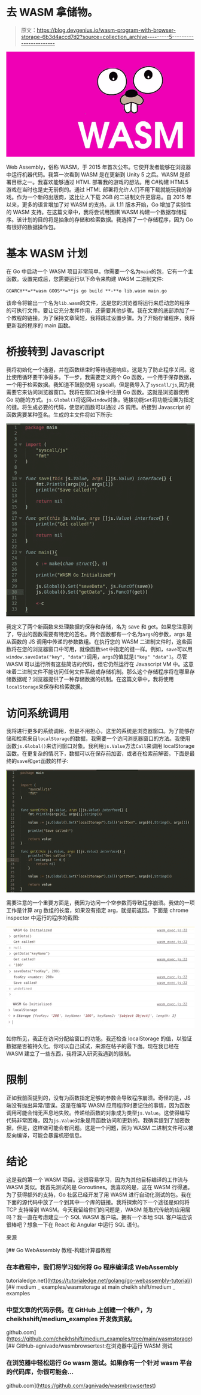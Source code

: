 # 去 WASM 拿储物。

> 原文：<https://blog.devgenius.io/wasm-program-with-browser-storage-6b3d4accd7d2?source=collection_archive---------5----------------------->

![](img/989d72d877f9e9bab9556b83d1dc8d91.png)

Web Assembly，俗称 WASM，于 2015 年首次公布。它使开发者能够在浏览器中运行机器代码。我第一次看到 WASM 是在更新到 Unity 5 之后。WASM 是部署目标之一。我喜欢能够通过 HTML 部署我的游戏的想法。用 C#构建 HTML5 游戏在当时也是史无前例的。通过 HTML 部署将允许人们不用下载就能玩我的游戏。作为一个新的出版商，这比让人下载 2GB 的二进制文件更容易。自 2015 年以来，更多的语言增加了对 WASM 的支持。从 1.11 版本开始，Go 增加了实验性的 WASM 支持。在这篇文章中，我将尝试用围棋 WASM 构建一个数据存储程序。该计划的目的将是抽象的存储和检索数据。我选择了一个存储程序，因为 Go 有很好的数据操作包。

# 基本 WASM 计划

在 Go 中启动一个 WASM 项目非常简单。你需要一个名为`main`的包，它有一个主函数。设置完成后，您需要运行以下命令来构建 WASM 二进制文件:

```
GOARCH**=**wasm GOOS**=**js go build **-**o lib.wasm main.go
```

该命令将输出一个名为`lib.wasm`的文件，这是您的浏览器将运行来启动您的程序的可执行文件。要让它充分发挥作用，还需要其他步骤。我在文章的底部添加了一个教程的链接。为了保持文章简短，我将跳过设置步骤。为了开始存储程序，我将更新我的程序的 main 函数。

# 桥接转到 Javascript

我将初始化一个通道，并在函数结束时等待通道响应。这是为了防止程序关闭。这比使用循环要干净得多。下一步，我需要定义两个 Go 函数，一个用于保存数据，一个用于检索数据。我知道不鼓励使用 syscall，但是我导入了`syscall/js`,因为我需要它来访问浏览器窗口。我将在窗口对象中注册 Go 函数。这就是浏览器使用 Go 功能的方式。`js.Global()`将返回`window`对象。链接功能`Set`将功能设置为指定的键。将生成必要的代码，使您的函数可以通过 JS 调用。桥接到 Javascript 的函数需要某种签名。生成的主文件将如下所示:

![](img/ad0573555fae5e1cb837550b85b107ae.png)

我定义了两个新函数来处理数据的保存和存储，名为 save 和 get。如果您注意到了，导出的函数需要有特定的签名。两个函数都有一个名为`args`的参数，args 是从函数的 JS 调用中传递的参数数组。在执行您的 WASM 二进制文件时，这些函数将在您的浏览器窗口中可用，就像函数`Set`中指定的键一样。例如，`save`可以用`window.saveData("key", "data")`调用，`args`的值就是`["key" "data"]`。尽管 WASM 可以运行所有这些简洁的代码，但它仍然运行在 Javascript VM 中。这意味着二进制文件不能访问任何文件系统或存储机制。那么这个存储程序将在哪里存储数据呢？浏览器提供了一种存储数据的机制。在这篇文章中，我将使用`localStorage`来保存和检索数据。

# 访问系统调用

我将进行更多的系统调用，但是不用担心，这里的系统是浏览器窗口。为了能够存储和检索来自`localStorage`的数据，我需要一个访问浏览器窗口的方法。我使用函数`js.Global()`来访问窗口对象。我利用`js.Value`方法`Call`来调用 localStorage 函数。在更复杂的情况下，数据可以在保存前加密，或者在检索前解密。下面是最终的`save`和`get`函数的样子:

![](img/c2922d17a4d9ce62fe4eb70e70b3a29e.png)

需要注意的一个重要方面是，我因为访问一个空参数而导致程序崩溃。我做的一项工作是计算 arg 数组的长度，如果没有指定 arg，就提前返回。下面是 chrome inspector 中运行的程序的截图:

![](img/5145e4b8e2f99ff9576402696943a50a.png)![](img/cb4e89c16f3b15a6e41de6dc7e5cab4f.png)

如你所见，我正在访问分配给窗口的功能。我还检查 localStorage 的值，以验证数据是否被持久化。你可以自己试试，来源在帖子的最下面。现在我已经在 WASM 建立了一些东西，我将深入研究我遇到的限制。

# 限制

正如我前面提到的，没有为函数指定足够的参数会导致程序崩溃。奇怪的是，JS 端没有抛出异常/错误。这是在编写 WASM 应用程序时要记住的事情，因为函数调用可能会悄无声息地失败。传递给函数的对象成为类型`js.Value`。这使得编写代码非常困难，因为`js.Value`对象是用函数访问和更新的。我确实提到了加密数据，但是，这样做可能会有问题。这是一个问题，因为 WASM 二进制文件可以被反向编译，可能会暴露机密信息。

# 结论

这是我的第一个 WASM 项目。这很容易学习，因为为其他目标编译的工作流与 WASM 类似。我首先测试的是 Goroutines。我喜欢的是，这在 WASM 行得通。为了获得额外的支持，Go 社区已经开发了用 WASM 进行自动化测试的包。我在下面的源代码中放了一个到其中一个库的链接。我将探索的下一个途径是如何将 TCP 支持带到 WASM。今天我留给你们的问题是，WASM 能取代传统的应用层吗？我一直在考虑建立一个 SQL WASM 客户端。拥有一个本地 SQL 客户端应该很棒吧？想象一下在 React 和 Angular 中运行 SQL 语句。

来源

[](https://tutorialedge.net/golang/go-webassembly-tutorial/) [## Go WebAssembly 教程-构建计算器教程

### 在本教程中，我们将学习如何将 Go 程序编译成 WebAssembly

tutorialedge.net](https://tutorialedge.net/golang/go-webassembly-tutorial/) [](https://github.com/cheikhshift/medium_examples/tree/main/wasmstorage) [## medium _ examples/wasmstorage at main cheikh shift/medium _ examples

### 中型文章的代码示例。在 GitHub 上创建一个帐户，为 cheikhshift/medium_examples 开发做贡献。

github.com](https://github.com/cheikhshift/medium_examples/tree/main/wasmstorage) [](https://github.com/agnivade/wasmbrowsertest) [## GitHub-agnivade/wasmbrowsertest:在浏览器中运行 WASM 测试

### 在浏览器中轻松运行 Go wasm 测试。如果你有一个针对 wasm 平台的代码库，你很可能会…

github.com](https://github.com/agnivade/wasmbrowsertest)